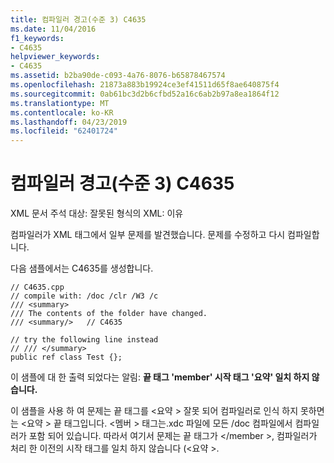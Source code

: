 ```yaml
---
title: 컴파일러 경고(수준 3) C4635
ms.date: 11/04/2016
f1_keywords:
- C4635
helpviewer_keywords:
- C4635
ms.assetid: b2ba90de-c093-4a76-8076-b65878467574
ms.openlocfilehash: 21873a883b19924ce3ef41511d65f8ae640875f4
ms.sourcegitcommit: 0ab61bc3d2b6cfbd52a16c6ab2b97a8ea1864f12
ms.translationtype: MT
ms.contentlocale: ko-KR
ms.lasthandoff: 04/23/2019
ms.locfileid: "62401724"
---
```

# <a name="compiler-warning-level-3-c4635"></a>컴파일러 경고(수준 3) C4635

XML 문서 주석 대상: 잘못된 형식의 XML: 이유

컴파일러가 XML 태그에서 일부 문제를 발견했습니다.  문제를 수정하고 다시 컴파일합니다.

다음 샘플에서는 C4635를 생성합니다.

```
// C4635.cpp
// compile with: /doc /clr /W3 /c
/// <summary>
/// The contents of the folder have changed.
/// <summary/>   // C4635

// try the following line instead
// /// </summary>
public ref class Test {};
```

이 샘플에 대 한 출력 되었다는 알림: **끝 태그 'member' 시작 태그 '요약' 일치 하지 않습니다.**

이 샘플을 사용 하 여 문제는 끝 태그를 \<요약 > 잘못 되어 컴파일러로 인식 하지 못하면는 \<요약 > 끝 태그입니다.  \<멤버 > 태그는.xdc 파일에 모든 /doc 컴파일에서 컴파일러가 포함 되어 있습니다.  따라서 여기서 문제는 끝 태그가 \</member >, 컴파일러가 처리 한 이전의 시작 태그를 일치 하지 않습니다 (\<요약 >.
